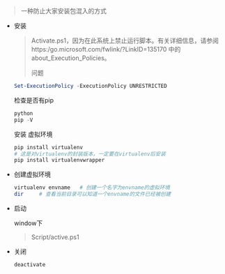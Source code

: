 > 一种防止大家安装包混入的方式

+ 安装

  >Activate.ps1，因为在此系统上禁止运行脚本。有关详细信息，请参阅 https:/go.microsoft.com/fwlink/?LinkID=135170 中的 about_Execution_Policies。
  >
  >问题

  ```powershell
  Set-ExecutionPolicy -ExecutionPolicy UNRESTRICTED
  ```

  检查是否有pip

  ```powershell
  python
  pip -V
  ```

  安装 虚拟环境

  ```powershell
  pip install virtualenv
  # 这是对virtualenv的封装版本，一定要在virtualenv后安装 
  pip install virtualenvwrapper  
  ```

+ 创建虚拟环境

  ```powershell
  virtualenv envname   # 创建一个名字为envname的虚拟环境
  dir     # 查看当前目录可以知道一个envname的文件已经被创建
  ```

+ 启动

  window下

  > Script/active.ps1

+ 关闭

  ```powershell
  deactivate
  ```

  



